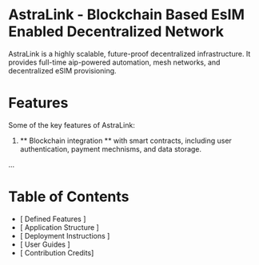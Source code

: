 # AstraLink - Blockchain Based EsIM Enabled Decentralized Network 
AstraLink is a highly scalable, future-proof decentralized infrastructure. It provides full-time aip-powered automation, mesh networks, and decentralized eSIM provisioning.


# Features
Some of the key features of AstraLink:

1. ** Blockchain integration ** with smart contracts, including user authentication, payment mechnisms, and data storage.
  
...

# Table of Contents
- [ Defined Features ]
- [ Application Structure ]
- [ Deployment Instructions ]
- [ User Guides ]
- [ Contribution Credits]
